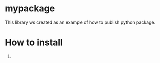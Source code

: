 # mypackage
This library  ws created as an example of how to publish python package.

# How to install
1. 